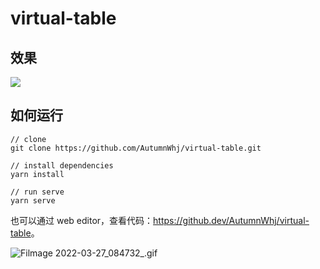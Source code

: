 # virtual-table

## 效果

![](https://p3-juejin.byteimg.com/tos-cn-i-k3u1fbpfcp/5dd1f6d3c1ff4afdabc25fbeb38c91fb~tplv-k3u1fbpfcp-zoom-1.image)

## 如何运行

```
// clone
git clone https://github.com/AutumnWhj/virtual-table.git

// install dependencies
yarn install

// run serve
yarn serve
```

也可以通过 web editor，查看代码：<https://github.dev/AutumnWhj/virtual-table>。

![Filmage 2022-03-27_084732_.gif](https://p6-juejin.byteimg.com/tos-cn-i-k3u1fbpfcp/46c58145949c491e92facf0bc5e7e200~tplv-k3u1fbpfcp-watermark.image?)
